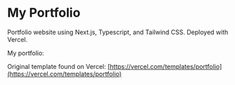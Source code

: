 # My Portfolio

Portfolio website using Next.js, Typescript, and Tailwind CSS. Deployed with Vercel.

My portfolio:

Original template found on Vercel: [https://vercel.com/templates/portfolio](https://vercel.com/templates/portfolio)